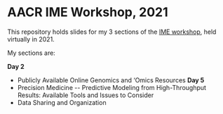# AACR IME Workshop, 2021

This repository holds slides for my 3 sections of the [IME workshop](https://www.aacr.org/meeting/ime-2021/), held virtually in 2021. 

My sections are: 

**Day 2**
  - Publicly Available Online Genomics and ‘Omics Resources
**Day 5**
  - Precision Medicine -- Predictive Modeling from High-Throughput Results: Available Tools and Issues to Consider
  - Data Sharing and Organization

